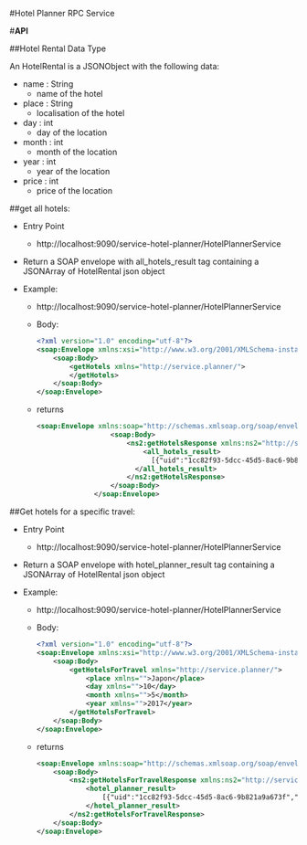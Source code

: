 #Hotel Planner RPC Service

#**API**

##Hotel Rental Data Type

An HotelRental is a JSONObject with the following data:
- name : String
    - name of the hotel
- place : String
    - localisation of the hotel
- day : int
    - day of the location
- month : int
    - month of the location
- year : int
    - year of the location
- price : int
    -  price of the location

##get all hotels:

 - Entry Point 
	 - http://localhost:9090/service-hotel-planner/HotelPlannerService
- Return a SOAP envelope with all_hotels_result tag containing a JSONArray of HotelRental json object

- Example:
    - http://localhost:9090/service-hotel-planner/HotelPlannerService
    -   Body:
        ```xml
        <?xml version="1.0" encoding="utf-8"?>
        <soap:Envelope xmlns:xsi="http://www.w3.org/2001/XMLSchema-instance" xmlns:xsd="http://www.w3.org/2001/XMLSchema" xmlns:soap="http://schemas.xmlsoap.org/soap/envelope/">
            <soap:Body>
                <getHotels xmlns="http://service.planner/">
                </getHotels>
            </soap:Body>
        </soap:Envelope>
        ``` 
    - returns 
              
      ```xml
      <soap:Envelope xmlns:soap="http://schemas.xmlsoap.org/soap/envelope/">
                        <soap:Body>
                            <ns2:getHotelsResponse xmlns:ns2="http://service.planner/">
                                <all_hotels_result>
                                  [{"uid":"1cc82f93-5dcc-45d5-8ac6-9b821a9a673f","month":5,"year":2017,"price":100,"name":"aa","place":"Japon","day":10}]
                              </all_hotels_result>
                            </ns2:getHotelsResponse>
                        </soap:Body>
                    </soap:Envelope>
      ``` 
    
##Get hotels for a specific travel:

- Entry Point
    - http://localhost:9090/service-hotel-planner/HotelPlannerService
- Return a SOAP envelope with hotel_planner_result tag containing a JSONArray of HotelRental json object

- Example:
    - http://localhost:9090/service-hotel-planner/HotelPlannerService
    -   Body:
        ```xml
        <?xml version="1.0" encoding="utf-8"?>
        <soap:Envelope xmlns:xsi="http://www.w3.org/2001/XMLSchema-instance" xmlns:xsd="http://www.w3.org/2001/XMLSchema" xmlns:soap="http://schemas.xmlsoap.org/soap/envelope/">
            <soap:Body>
                <getHotelsForTravel xmlns="http://service.planner/">
                	<place xmlns="">Japon</place>
                	<day xmlns="">10</day>
                	<month xmlns="">5</month>
                	<year xmlns="">2017</year>
                </getHotelsForTravel>
            </soap:Body>
        </soap:Envelope>
        ``` 
    - returns 
              
      ```xml
      <soap:Envelope xmlns:soap="http://schemas.xmlsoap.org/soap/envelope/">
          <soap:Body>
              <ns2:getHotelsForTravelResponse xmlns:ns2="http://service.planner/">
                  <hotel_planner_result>
                      [{"uid":"1cc82f93-5dcc-45d5-8ac6-9b821a9a673f","month":5,"year":2017,"price":100,"name":"aa","place":"Japon","day":10}]
                  </hotel_planner_result>
              </ns2:getHotelsForTravelResponse>
          </soap:Body>
      </soap:Envelope>
      ``` 